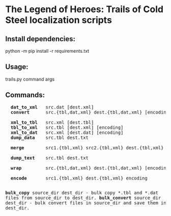 <h1>The Legend of Heroes: Trails of Cold Steel localization scripts</h1>

<h2><b>Install dependencies:</b></h2> python -m pip install -r requirements.txt

<h2><b>Usage:</b></h2> trails.py command args

<h2><b>Commands: </b></h2>
<pre>
  <b>dat_to_xml</b>   src.dat [dest.xml]                                      - convert *.dat file to *.xml.
  <b>convert</b>      src.{tbl,dat,xml} dest.{tbl,dat,xml} [encoding]         - convert *.{tbl,dat,xml} file
                                                                             to dest.{tbl,dat,xml}.
  <b>xml_to_tbl</b>   src.xml [dest.tbl]                                      - convert *.xml file to *.tbl.
  <b>tbl_to_xml</b>   src.tbl [dest.xml] [encoding]                           - convert *.tbl file to *.xml.
  <b>xml_to_dat</b>   src.xml [dest.dat] [encoding]                           - convert *.xml file to *.dat.
  <b>dump_data</b>    src.tbl dest.txt                                        - extract data entries from src.tbl
                                                                                          and write to dest.txt.
  <b>merge</b>        src1.{tbl,xml} src2.{tbl,xml} dest.{tbl,xml} [encoding] - use a text entries of src1 and a data
                                                               entries of src2 and write result to destination file.
  <b>dump_text</b>    src.tbl dest.txt                                        - extract text entries from src.tbl and 
                                                                                                write to dest.txt.
  <b>wrap</b>         src.{tbl,dat,xml} dest.{tbl,dat,xml} [encoding]         - wrap text entries in a source file
                                                                                  so that they fit on the display.
  <b>encode</b>       src1.{tbl,xml} dest.{tbl,xml} encoding                  - change encoding of a source file.

  <b>bulk_copy</b>    source_dir dest_dir                                     - bulk copy *.tbl and *.dat files from
                                                                                               source_dir to dest_dir.
  <b>bulk_convert</b> source_dir dest_dir                                     - bulk convert files in source_dir and
                                                                                                save them in dest_dir.

</pre>
